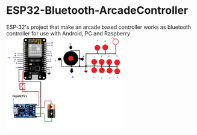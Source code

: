 # ESP32-Bluetooth-ArcadeController
ESP-32's project that make an arcade based controller works as bluetooth controller for use with Android, PC and Raspberry
<img src="schematics/SCHEMATICS.png" height="250">

